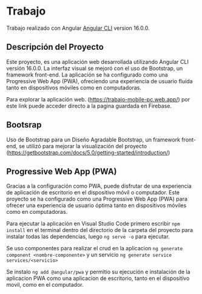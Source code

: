 # Trabajo
Trabajo realizado con Angular [Angular CLI](https://github.com/angular/angular-cli) version 16.0.0.


## Descripción del Proyecto
Este proyecto, es una aplicación web desarrollada utilizando Angular CLI versión 16.0.0. La interfaz visual se mejoró con el uso de Bootstrap, un framework front-end. La aplicación se ha configurado como una Progressive Web App (PWA), ofreciendo una experiencia de usuario fluida tanto en dispositivos móviles como en computadoras.

Para explorar la aplicación web. (https://trabajo-mobile-pc.web.app/) por este link puede acceder directo a la pagina guardada en Firebase.

## Bootsrap
Uso de Bootstrap para un Diseño Agradable
Bootstrap, un framework front-end, se utilizó para mejorar la visualización del proyecto (https://getbootstrap.com/docs/5.0/getting-started/introduction/)


## Progressive Web App (PWA)
Gracias a la configuración como PWA, puede disfrutar de una experiencia de aplicación de escritorio en el dispositivo móvil o computador.
Este proyecto se ha configurado como una Progressive Web App (PWA) para ofrecer una experiencia de usuario óptima tanto en dispositivos móviles como en computadoras.

Para ejecutar la aplicación en Visual Studio Code primero escribir `npm install` en el terminal dentro del directorio de la carpeta del proyecto para instalar todas las dependencias, luego `ng serve -o` para ejecutar.

Se uso componentes para realizar el crud en la aplicacion `ng generate component <nombre-componente>` y un servicio `ng generate service services/<servicio>`

Se instalo `ng add @angular/pwa` y permitio su ejecución e instalación de la aplicacion PWA como una aplicacion de escritorio, tanto en el dispositivo movil, como en el computador.

